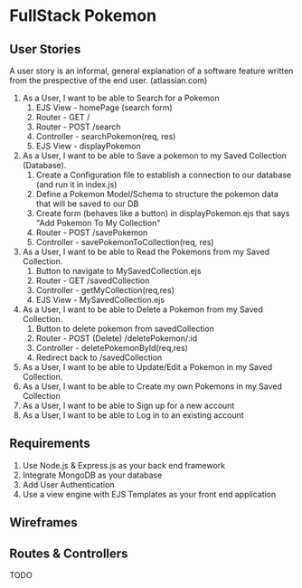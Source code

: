 # FullStack Pokemon

## User Stories

A user story is an informal, general explanation of a software feature written from the prespective of the end user. (atlassian.com)

1. As a User, I want to be able to Search for a Pokemon
   1. EJS View - homePage (search form)
   1. Router - GET /
   1. Router - POST /search
   1. Controller - searchPokemon(req, res)
   1. EJS View - displayPokemon
2. As a User, I want to be able to Save a pokemon to my Saved Collection (Database).
   1. Create a Configuration file to establish a connection to our database (and run it in index.js)
   2. Define a Pokemon Model/Schema to structure the pokemon data that will be saved to our DB
   3. Create form (behaves like a button) in displayPokemon.ejs that says "Add Pokemon To My Collection"
   4. Router - POST /savePokemon
   5. Controller - savePokemonToCollection(req, res)
3. As a User, I want to be able to Read the Pokemons from my Saved Collection.
   1. Button to navigate to MySavedCollection.ejs
   2. Router - GET /savedCollection
   3. Controller - getMyCollection(req,res)
   4. EJS View - MySavedCollection.ejs
4. As a User, I want to be able to Delete a Pokemon from my Saved Collection.
   1. Button to delete pokemon from savedCollection
   2. Router - POST (Delete) /deletePokemon/:id
   3. Controller - deletePokemonById(req,res)
   4. Redirect back to /savedCollection
5. As a User, I want to be able to Update/Edit a Pokemon in my Saved Collection.
6. As a User, I want to be able to Create my own Pokemons in my Saved Collection
7. As a User, I want to be able to Sign up for a new account
8. As a User, I want to be able to Log in to an existing account

## Requirements

1. Use Node.js & Express.js as your back end framework
2. Integrate MongoDB as your database
3. Add User Authentication
4. Use a view engine with EJS Templates as your front end application

## Wireframes



## Routes & Controllers

TODO